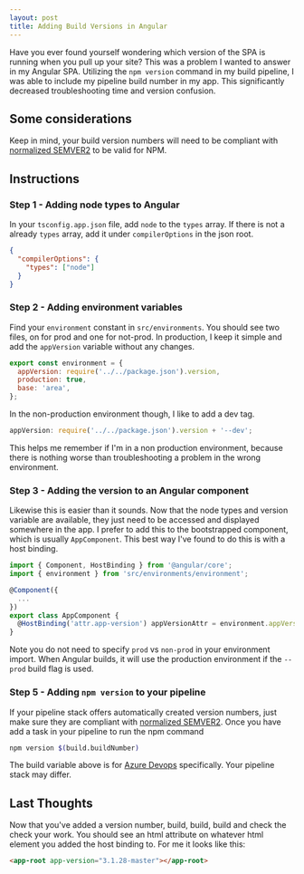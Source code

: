 ```yaml
---
layout: post
title: Adding Build Versions in Angular
---
```


Have you ever found yourself wondering which version of the SPA is running when you pull up your site? This was a problem I wanted to answer in my Angular SPA. Utilizing the `npm version` command in my build pipeline, I was able to include my pipeline build number in my app. This significantly decreased troubleshooting time and version confusion.

<!--more-->

## Some considerations

Keep in mind, your build version numbers will need to be compliant with [normalized SEMVER2](https://github.com/NuGet/Home/wiki/SemVer-2.0.0-support#spec) to be valid for NPM.

## Instructions

### Step 1 - Adding node types to Angular

In your `tsconfig.app.json` file, add `node` to the `types` array. If there is not a already `types` array, add it under `compilerOptions` in the json root.

```json
{
  "compilerOptions": {
    "types": ["node"]
  }
}
```

### Step 2 - Adding environment variables

Find your `environment` constant in `src/environments`. You should see two files, on for prod and one for not-prod. In production, I keep it simple and add the `appVersion` variable without any changes.

```js
export const environment = {
  appVersion: require('../../package.json').version,
  production: true,
  base: 'area',
};
```

In the non-production environment though, I like to add a dev tag.

```js
appVersion: require('../../package.json').version + '--dev';
```

This helps me remember if I'm in a non production environment, because there is nothing worse than troubleshooting a problem in the wrong environment.

### Step 3 - Adding the version to an Angular component

Likewise this is easier than it sounds. Now that the node types and version variable are available, they just need to be accessed and displayed somewhere in the app. I prefer to add this to the bootstrapped component, which is usually `AppComponent`. This best way I've found to do this is with a host binding.

```js
import { Component, HostBinding } from '@angular/core';
import { environment } from 'src/environments/environment';

@Component({
  ...
})
export class AppComponent {
  @HostBinding('attr.app-version') appVersionAttr = environment.appVersion;
}
```

Note you do not need to specify `prod` vs `non-prod` in your environment import. When Angular builds, it will use the production environment if the `--prod` build flag is used.

### Step 5 - Adding `npm version` to your pipeline

If your pipeline stack offers automatically created version numbers, just make sure they are compliant with [normalized SEMVER2](https://github.com/NuGet/Home/wiki/SemVer-2.0.0-support#spec). Once you have add a task in your pipeline to run the npm command

```bash
npm version $(build.buildNumber)
```

The build variable above is for [Azure Devops](https://docs.microsoft.com/en-us/azure/devops/?view=azure-devops) specifically. Your pipeline stack may differ.

## Last Thoughts

Now that you've added a version number, build, build, build and check the check your work. You should see an html attribute on whatever html element you added the host binding to. For me it looks like this:

```html
<app-root app-version="3.1.28-master"></app-root>
```
